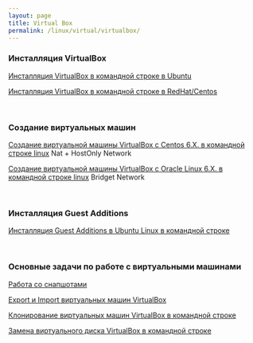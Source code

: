 ```yaml
---
layout: page
title: Virtual Box
permalink: /linux/virtual/virtualbox/
---
```



### Инсталляция VirtualBox

[Инсталляция VirtualBox в командной строке в Ubuntu](/linux/virtual/virtualbox/installation/ubuntu/14.04/)

[Инсталляция VirtualBox в командной строке в RedHat/Centos](/linux/virtual/virtualbox/installation/centos/6/)


<br/>

### Создание виртуальных машин

[Создание виртуальной машины VirtualBox с Centos 6.X. в командной строке linux](/linux/virtual/virtualbox/vm/centos-6/) Nat + HostOnly Network

[Создание виртуальной машины VirtualBox с Oracle Linux 6.X. в командной строке linux](/linux/virtual/virtualbox/vm/oracle-linux-6/) Bridget Network


<br/>

### Инсталляция Guest Additions

[Инсталляция Guest Additions в Ubuntu Linux в командной строке](/linux/virtual/virtualbox/guest-additions-installation-in-command-line/)


<br/>

### Основные задачи по работе с виртуальными машинами

[Работа со снапшотами](/linux/virtual/virtualbox/snapshots/)

[Export и Import виртуальных машин VirtualBox](/linux/virtual/virtualbox/export-import/)

[Клонирование виртуальных машин VirtualBox в командной строке](/linux/virtual/virtualbox/clone/)

[Замена виртуального диска VirtualBox в командной строке](/linux/virtual/virtualbox/replace-disk/)
